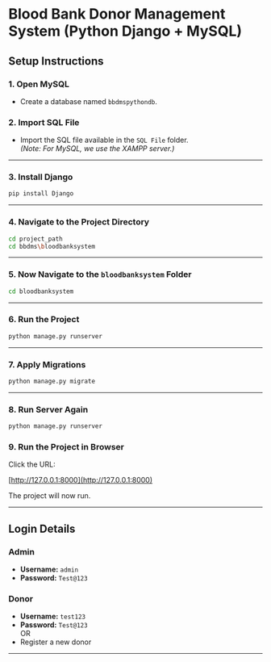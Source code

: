 # Blood Bank Donor Management System (Python Django + MySQL)

## Setup Instructions

### 1. Open MySQL

- Create a database named `bbdmspythondb`.

### 2. Import SQL File

- Import the SQL file available in the `SQL File` folder.  
  *(Note: For MySQL, we use the XAMPP server.)*

---

### 3. Install Django

```bash
pip install Django
```

---

### 4. Navigate to the Project Directory

```bash
cd project_path
cd bbdms\bloodbanksystem
```

---

### 5. Now Navigate to the `bloodbanksystem` Folder

```bash
cd bloodbanksystem
```

---

### 6. Run the Project

```bash
python manage.py runserver
```

---

### 7. Apply Migrations

```bash
python manage.py migrate
```

---

### 8. Run Server Again

```bash
python manage.py runserver
```

### 9. Run the Project in Browser

Click the URL:

[http://127.0.0.1:8000](http://127.0.0.1:8000)

The project will now run.

---

## Login Details

### Admin

- **Username:** `admin`  
- **Password:** `Test@123`

### Donor

- **Username:** `test123`  
- **Password:** `Test@123`  
  OR  
- Register a new donor

---
